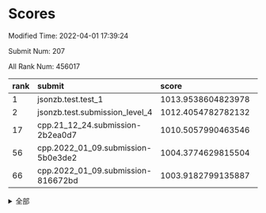# Scores

Modified Time: 2022-04-01 17:39:24

Submit Num: 207

All Rank Num: 456017

| rank |               submit               |       score        |       sigma        | pk_num |
| :--- | :--------------------------------- | :----------------- | :----------------- | :----- |
| 1    | jsonzb.test.test_1                 | 1013.9538604823978 | 0.8168825353853263 | 8809   |
| 2    | jsonzb.test.submission_level_4     | 1012.4054782782132 | 0.8089120475317644 | 8816   |
| 17   | cpp.21_12_24.submission-2b2ea0d7   | 1010.5057990463546 | 0.7715657382683981 | 8813   |
| 56   | cpp.2022_01_09.submission-5b0e3de2 | 1004.3774629815504 | 0.7056867267155281 | 8814   |
| 66   | cpp.2022_01_09.submission-816672bd | 1003.9182799135887 | 0.7185896880174114 | 8819   |


<details>
<summary>全部</summary>

| rank |                 submit                 |       score        |       sigma        | pk_num |
| :--- | :------------------------------------- | :----------------- | :----------------- | :----- |
| 1    | jsonzb.test.test_1                     | 1013.9538604823978 | 0.8168825353853263 | 8809   |
| 2    | jsonzb.test.submission_level_4         | 1012.4054782782132 | 0.8089120475317644 | 8816   |
| 3    | gobigger.level_3.submission_level_3_13 | 1012.0884887294511 | 0.7879449822427477 | 8810   |
| 4    | gobigger.level_3.submission_level_3_41 | 1011.6685372187334 | 0.7592423277706833 | 8818   |
| 5    | gobigger.level_3.submission_level_3_39 | 1011.5032360025442 | 0.7685604118839008 | 8814   |
| 6    | gobigger.level_3.submission_level_3_26 | 1011.3462128775416 | 0.8024221252525756 | 8812   |
| 7    | gobigger.level_3.submission_level_3_47 | 1011.1085078098744 | 0.761052994373755  | 8808   |
| 8    | gobigger.level_3.submission_level_3_38 | 1011.0675884873285 | 0.7488022857345086 | 8810   |
| 9    | gobigger.level_3.submission_level_3_20 | 1011.0354856284731 | 0.7331574996172131 | 8813   |
| 10   | gobigger.level_3.submission_level_3_0  | 1011.0136775844248 | 0.7841165130735269 | 8811   |
| 11   | gobigger.level_3.submission_level_3_11 | 1010.9675690091651 | 0.7600611756551933 | 8812   |
| 12   | gobigger.level_3.submission_level_3_16 | 1010.6266093078851 | 0.7724515713638839 | 8813   |
| 13   | gobigger.level_3.submission_level_3_9  | 1010.5939602079575 | 0.7501909039707919 | 8814   |
| 14   | gobigger.level_3.submission_level_3_1  | 1010.5726595900662 | 0.7997812144354264 | 8815   |
| 15   | gobigger.level_3.submission_level_3_48 | 1010.5641270792232 | 0.7676904109114915 | 8809   |
| 16   | gobigger.level_3.submission_level_3_23 | 1010.5340032378862 | 0.7504954413882534 | 8809   |
| 17   | cpp.21_12_24.submission-2b2ea0d7       | 1010.5057990463546 | 0.7715657382683981 | 8813   |
| 18   | gobigger.level_3.submission_level_3_4  | 1010.3511382700954 | 0.746837136719313  | 8815   |
| 19   | gobigger.level_3.submission_level_3_15 | 1010.3402624752572 | 0.7504293854516121 | 8814   |
| 20   | gobigger.level_3.submission_level_3_7  | 1010.3162950940423 | 0.766566916678889  | 8817   |
| 21   | gobigger.level_3.submission_level_3_25 | 1010.3044046097812 | 0.7541486313777238 | 8819   |
| 22   | gobigger.level_3.submission_level_3_2  | 1010.2572605659955 | 0.74229466895398   | 8811   |
| 23   | gobigger.level_3.submission_level_3_30 | 1010.2381207681376 | 0.7485190243807721 | 8810   |
| 24   | gobigger.level_3.submission_level_3_14 | 1010.1619990976418 | 0.7305915857071147 | 8807   |
| 25   | gobigger.level_3.submission_level_3_6  | 1010.1569895476324 | 0.7836750086442573 | 8812   |
| 26   | gobigger.level_3.submission_level_3_12 | 1010.1481942279563 | 0.7682900031531454 | 8812   |
| 27   | gobigger.level_3.submission_level_3_5  | 1010.1475732416878 | 0.767005262918293  | 8813   |
| 28   | gobigger.level_3.submission_level_3_45 | 1010.059389026398  | 0.759388401272774  | 8814   |
| 29   | gobigger.level_3.submission_level_3_44 | 1010.0494675572146 | 0.7594776329402846 | 8813   |
| 30   | gobigger.level_3.submission_level_3_24 | 1010.0116984224244 | 0.749515597698902  | 8810   |
| 31   | gobigger.level_3.submission_level_3_36 | 1009.9759679471698 | 0.7786236133181397 | 8812   |
| 32   | gobigger.level_3.submission_level_3_29 | 1009.9386600238006 | 0.7577180861435054 | 8811   |
| 33   | gobigger.level_3.submission_level_3_35 | 1009.8904898770617 | 0.7491352313704606 | 8812   |
| 34   | gobigger.level_3.submission_level_3_10 | 1009.8668986673861 | 0.7516518247142041 | 8815   |
| 35   | gobigger.level_3.submission_level_3_28 | 1009.7362195248955 | 0.764103012225235  | 8814   |
| 36   | gobigger.level_3.submission_level_3_32 | 1009.7336410524749 | 0.7437865227287864 | 8814   |
| 37   | gobigger.level_3.submission_level_3_37 | 1009.6987985133848 | 0.7703358603457057 | 8815   |
| 38   | gobigger.level_3.submission_level_3_21 | 1009.6355500913444 | 0.7308811196612711 | 8811   |
| 39   | gobigger.level_3.submission_level_3_19 | 1009.6199849177606 | 0.7485360673085959 | 8815   |
| 40   | gobigger.level_3.submission_level_3_31 | 1009.5989602124234 | 0.760370533884454  | 8813   |
| 41   | gobigger.level_3.submission_level_3_3  | 1009.5739407144441 | 0.7645978061724132 | 8811   |
| 42   | gobigger.level_3.submission_level_3_17 | 1009.4961017785962 | 0.7522519469719958 | 8808   |
| 43   | gobigger.level_3.submission_level_3_34 | 1009.4665879969649 | 0.7523877298800778 | 8815   |
| 44   | gobigger.level_3.submission_level_3_22 | 1009.3735540696382 | 0.743431794377543  | 8812   |
| 45   | gobigger.level_3.submission_level_3_27 | 1009.3379032990299 | 0.755076776660563  | 8808   |
| 46   | gobigger.level_3.submission_level_3_8  | 1009.2772548319167 | 0.7370971325862526 | 8814   |
| 47   | gobigger.level_3.submission_level_3_40 | 1009.2639202098924 | 0.7432423817403517 | 8811   |
| 48   | gobigger.level_3.submission_level_3_49 | 1009.0208512953842 | 0.742835409728173  | 8808   |
| 49   | gobigger.level_3.submission_level_3_33 | 1008.9890663883508 | 0.7459590752415585 | 8811   |
| 50   | gobigger.level_3.submission_level_3_43 | 1008.7784460612313 | 0.7580167498490931 | 8816   |
| 51   | gobigger.level_3.submission_level_3_46 | 1008.7540773563434 | 0.7433724817868367 | 8810   |
| 52   | gobigger.level_3.submission_level_3_18 | 1008.2077677203165 | 0.75581361275661   | 8812   |
| 53   | gobigger.level_3.submission_level_3_42 | 1007.8235128996113 | 0.7356035041071995 | 8816   |
| 54   | gobigger.level_1.submission_level_1_41 | 1004.7324016460187 | 0.7189641505589408 | 8810   |
| 55   | gobigger.level_1.submission_level_1_42 | 1004.4037959908366 | 0.7196409893952551 | 8813   |
| 56   | cpp.2022_01_09.submission-5b0e3de2     | 1004.3774629815504 | 0.7056867267155281 | 8814   |
| 57   | gobigger.level_1.submission_level_1_8  | 1004.3209994131554 | 0.741364034478213  | 8812   |
| 58   | gobigger.level_1.submission_level_1_34 | 1004.2930642206975 | 0.7149824763581828 | 8812   |
| 59   | gobigger.level_1.submission_level_1_32 | 1004.2605443692778 | 0.7184087304453256 | 8811   |
| 60   | gobigger.level_1.submission_level_1_20 | 1004.1388072757339 | 0.7132092433062377 | 8813   |
| 61   | gobigger.level_1.submission_level_1_47 | 1004.1072798643112 | 0.7243062398096465 | 8814   |
| 62   | gobigger.level_1.submission_level_1_38 | 1004.0800578305472 | 0.715782683169436  | 8810   |
| 63   | gobigger.level_1.submission_level_1_43 | 1004.0607953837248 | 0.7154482078683515 | 8814   |
| 64   | gobigger.level_1.submission_level_1_22 | 1004.0423259731915 | 0.7258214958753543 | 8811   |
| 65   | gobigger.level_1.submission_level_1_1  | 1004.0053358468284 | 0.735389144721232  | 8814   |
| 66   | cpp.2022_01_09.submission-816672bd     | 1003.9182799135887 | 0.7185896880174114 | 8819   |
| 67   | gobigger.level_1.submission_level_1_28 | 1003.90732150277   | 0.7143784814801875 | 8813   |
| 68   | gobigger.level_1.submission_level_1_16 | 1003.8875379363459 | 0.7137592819118647 | 8812   |
| 69   | gobigger.level_1.submission_level_1_35 | 1003.8558770367969 | 0.7136598999193006 | 8811   |
| 70   | gobigger.level_1.submission_level_1_25 | 1003.8480948899083 | 0.7125259142441202 | 8809   |
| 71   | gobigger.level_1.submission_level_1_36 | 1003.7461454164461 | 0.7047727208387534 | 8807   |
| 72   | gobigger.level_1.submission_level_1_7  | 1003.6993236143348 | 0.7165321817089091 | 8812   |
| 73   | gobigger.level_1.submission_level_1_46 | 1003.6178482625305 | 0.7205236012094365 | 8810   |
| 74   | gobigger.level_1.submission_level_1_15 | 1003.5947203794725 | 0.7135002513558818 | 8813   |
| 75   | gobigger.level_1.submission_level_1_13 | 1003.5865994959098 | 0.7138295505057025 | 8808   |
| 76   | gobigger.level_1.submission_level_1_29 | 1003.5446914541526 | 0.7067481835841856 | 8817   |
| 77   | gobigger.level_1.submission_level_1_0  | 1003.4858883526907 | 0.712172273886428  | 8814   |
| 78   | gobigger.level_1.submission_level_1_6  | 1003.4193668243195 | 0.7144807705545396 | 8810   |
| 79   | gobigger.level_1.submission_level_1_33 | 1003.3595754963219 | 0.7153589215134584 | 8811   |
| 80   | gobigger.level_1.submission_level_1_3  | 1003.3386077816585 | 0.7176878399113669 | 8819   |
| 81   | gobigger.level_1.submission_level_1_27 | 1003.3183686413745 | 0.7183263950761714 | 8809   |
| 82   | gobigger.level_1.submission_level_1_2  | 1003.2391799077459 | 0.7197709632610437 | 8812   |
| 83   | gobigger.level_1.submission_level_1_23 | 1003.1868562144352 | 0.706191919863697  | 8810   |
| 84   | gobigger.level_1.submission_level_1_49 | 1003.1594738745023 | 0.7142798344467153 | 8813   |
| 85   | gobigger.level_1.submission_level_1_9  | 1003.1547304371344 | 0.7085417884548713 | 8806   |
| 86   | gobigger.level_1.submission_level_1_24 | 1003.1076007529042 | 0.7207098887571175 | 8816   |
| 87   | gobigger.level_1.submission_level_1_26 | 1003.0935329560695 | 0.7185106974303924 | 8811   |
| 88   | gobigger.level_1.submission_level_1_44 | 1003.0731207446564 | 0.7239154279867045 | 8807   |
| 89   | gobigger.level_1.submission_level_1_30 | 1003.0718216398884 | 0.7092927914839483 | 8812   |
| 90   | gobigger.level_1.submission_level_1_18 | 1003.0445746102769 | 0.7154972619472881 | 8813   |
| 91   | gobigger.level_1.submission_level_1_21 | 1003.0398541303294 | 0.7134173160361104 | 8816   |
| 92   | gobigger.level_1.submission_level_1_5  | 1003.0159854851167 | 0.7074930533460037 | 8814   |
| 93   | gobigger.level_1.submission_level_1_39 | 1002.998858781514  | 0.7221510624024716 | 8812   |
| 94   | gobigger.level_1.submission_level_1_14 | 1002.905929422744  | 0.711208801300759  | 8811   |
| 95   | gobigger.level_1.submission_level_1_4  | 1002.8856956397588 | 0.7016129769767234 | 8807   |
| 96   | gobigger.level_1.submission_level_1_17 | 1002.8369462896081 | 0.7095220674373147 | 8815   |
| 97   | gobigger.level_1.submission_level_1_40 | 1002.7126377717722 | 0.7193385939231722 | 8812   |
| 98   | gobigger.level_1.submission_level_1_48 | 1002.6748114569908 | 0.7113320627242233 | 8808   |
| 99   | gobigger.level_1.submission_level_1_31 | 1002.6557254111876 | 0.7081129730694079 | 8810   |
| 100  | gobigger.level_1.submission_level_1_12 | 1002.4631913679908 | 0.7225821908994902 | 8814   |
| 101  | gobigger.level_1.submission_level_1_45 | 1002.3099939525281 | 0.7095535506564109 | 8813   |
| 102  | gobigger.level_1.submission_level_1_37 | 1002.2626092422322 | 0.7259259295215648 | 8809   |
| 103  | gobigger.level_1.submission_level_1_11 | 1002.1945813819775 | 0.7159720623984801 | 8807   |
| 104  | gobigger.level_1.submission_level_1_10 | 1001.7877505339707 | 0.710801412549021  | 8809   |
| 105  | gobigger.level_1.submission_level_1_19 | 1001.564572782903  | 0.7215450341427545 | 8810   |
| 106  | gobigger.random.submission_random_39   | 997.3031879368198  | 0.7168597796055848 | 8814   |
| 107  | gobigger.random.submission_random_48   | 997.297044979351   | 0.7110381717843893 | 8813   |
| 108  | gobigger.random.submission_random_6    | 997.0186553589434  | 0.7121340771474534 | 8815   |
| 109  | gobigger.random.submission_random_7    | 996.9271817642033  | 0.7236518067291596 | 8815   |
| 110  | gobigger.random.submission_random_25   | 996.8565053456451  | 0.7087447431160893 | 8815   |
| 111  | gobigger.random.submission_random_27   | 996.7734206689714  | 0.714502639813247  | 8812   |
| 112  | gobigger.random.submission_random_31   | 996.7390777605189  | 0.7014747415429594 | 8816   |
| 113  | gobigger.random.submission_random_13   | 996.7099421915148  | 0.7119189754354623 | 8806   |
| 114  | gobigger.random.submission_random_49   | 996.6958911788641  | 0.6968476211316402 | 8810   |
| 115  | gobigger.random.submission_random_35   | 996.6014981061777  | 0.704598064128969  | 8815   |
| 116  | gobigger.random.submission_random_11   | 996.593485840244   | 0.6962560421275615 | 8814   |
| 117  | gobigger.random.submission_random_0    | 996.5524753905947  | 0.7152176552239405 | 8812   |
| 118  | gobigger.random.submission_random_47   | 996.4984135760321  | 0.7026653125315776 | 8814   |
| 119  | gobigger.random.submission_random_40   | 996.4476520557665  | 0.7234303485602164 | 8815   |
| 120  | gobigger.random.submission_random_22   | 996.4366130740584  | 0.7021526257058975 | 8808   |
| 121  | gobigger.random.submission_random_15   | 996.4364939050722  | 0.7107575166438588 | 8808   |
| 122  | gobigger.random.submission_random_46   | 996.4347354603669  | 0.7176824105562303 | 8806   |
| 123  | gobigger.random.submission_random_29   | 996.4066472447852  | 0.7172373201634914 | 8814   |
| 124  | gobigger.random.submission_random_42   | 996.3915615842759  | 0.7230040190053273 | 8812   |
| 125  | gobigger.random.submission_random_16   | 996.3402610188023  | 0.7183366413116976 | 8816   |
| 126  | gobigger.random.submission_random_32   | 996.3037124227415  | 0.7242480059027611 | 8809   |
| 127  | gobigger.random.submission_random_19   | 996.2961890472731  | 0.7182405375591415 | 8814   |
| 128  | gobigger.random.submission_random_10   | 996.2750422128537  | 0.732456992440626  | 8808   |
| 129  | gobigger.random.submission_random_9    | 996.2470621113525  | 0.7087893736191749 | 8812   |
| 130  | gobigger.random.submission_random_21   | 996.23086045162    | 0.707188915414739  | 8814   |
| 131  | gobigger.random.submission_random_26   | 996.2028972888246  | 0.6908010330092387 | 8809   |
| 132  | gobigger.random.submission_random_2    | 996.1625864232856  | 0.7267614821614562 | 8814   |
| 133  | gobigger.random.submission_random_30   | 996.1387719504247  | 0.7155505677201316 | 8813   |
| 134  | gobigger.random.submission_random_43   | 996.1029954109014  | 0.7056299878199517 | 8811   |
| 135  | gobigger.random.submission_random_12   | 996.0965798644594  | 0.7237807086720476 | 8813   |
| 136  | gobigger.random.submission_random_20   | 996.0940821539216  | 0.7161463443735783 | 8813   |
| 137  | gobigger.random.submission_random_44   | 995.9721403983098  | 0.7218991362391471 | 8814   |
| 138  | gobigger.random.submission_random_45   | 995.9019386073886  | 0.7132852800711863 | 8809   |
| 139  | gobigger.random.submission_random_28   | 995.8721095504649  | 0.7149360962837007 | 8808   |
| 140  | gobigger.random.submission_random_23   | 995.8158052632392  | 0.7082409968267264 | 8812   |
| 141  | gobigger.random.submission_random_17   | 995.7986784375347  | 0.7066905524523958 | 8805   |
| 142  | gobigger.random.submission_random_36   | 995.7786678137783  | 0.7141010605620954 | 8809   |
| 143  | gobigger.random.submission_random_5    | 995.6686260043986  | 0.729859955270467  | 8814   |
| 144  | gobigger.random.submission_random_38   | 995.6054444860562  | 0.7004740844964181 | 8805   |
| 145  | gobigger.random.submission_random_1    | 995.5557116358485  | 0.71049075376674   | 8811   |
| 146  | gobigger.random.submission_random_37   | 995.4696235862157  | 0.7159803579474662 | 8811   |
| 147  | gobigger.random.submission_random_4    | 995.4508847288702  | 0.6943339611432264 | 8811   |
| 148  | gobigger.random.submission_random_24   | 995.2973373654664  | 0.711440306696804  | 8808   |
| 149  | gobigger.random.submission_random_33   | 995.2818985240117  | 0.7060484965350271 | 8807   |
| 150  | gobigger.random.submission_random_41   | 995.1796374389738  | 0.7089210261301183 | 8811   |
| 151  | gobigger.random.submission_random_18   | 995.1687893644951  | 0.7118623847849552 | 8812   |
| 152  | gobigger.random.submission_random_34   | 995.1416877784536  | 0.7123192692434703 | 8814   |
| 153  | gobigger.random.submission_random_3    | 995.1166571163769  | 0.7057449773848822 | 8817   |
| 154  | gobigger.random.submission_random_8    | 994.783668291059   | 0.7281117685787528 | 8809   |
| 155  | gobigger.level_2.submission_level_2_47 | 994.5692857201037  | 0.7400503608916603 | 8811   |
| 156  | gobigger.random.submission_random_14   | 994.4624244071747  | 0.7200111199533614 | 8811   |
| 157  | gobigger.level_2.submission_level_2_6  | 993.9545177638106  | 0.7467597986708401 | 8809   |
| 158  | gobigger.level_2.submission_level_2_48 | 993.6657897444641  | 0.7252611542102643 | 8808   |
| 159  | gobigger.level_2.submission_level_2_31 | 993.2602151313706  | 0.7209481288343199 | 8813   |
| 160  | gobigger.level_2.submission_level_2_38 | 993.0983842948199  | 0.7329395670926465 | 8815   |
| 161  | gobigger.level_2.submission_level_2_39 | 993.046797043506   | 0.7325577805779309 | 8808   |
| 162  | gobigger.level_2.submission_level_2_27 | 993.026799276048   | 0.7390193047741053 | 8817   |
| 163  | gobigger.level_2.submission_level_2_25 | 992.9952209438178  | 0.7461516097518247 | 8814   |
| 164  | gobigger.level_2.submission_level_2_29 | 992.8343801097353  | 0.745551656958032  | 8812   |
| 165  | gobigger.level_2.submission_level_2_11 | 992.8288548775514  | 0.7537349390403851 | 8814   |
| 166  | gobigger.level_2.submission_level_2_36 | 992.7477255326494  | 0.7375347088003802 | 8811   |
| 167  | gobigger.level_2.submission_level_2_14 | 992.6692873749655  | 0.7417407423917054 | 8814   |
| 168  | gobigger.level_2.submission_level_2_44 | 992.6601153729819  | 0.7385276842626746 | 8812   |
| 169  | gobigger.level_2.submission_level_2_42 | 992.4958507532281  | 0.7477771506438342 | 8815   |
| 170  | gobigger.level_2.submission_level_2_21 | 992.4241770521696  | 0.7364204327242324 | 8806   |
| 171  | gobigger.level_2.submission_level_2_35 | 992.396802598266   | 0.7363551354313718 | 8811   |
| 172  | gobigger.level_2.submission_level_2_33 | 992.3698895338314  | 0.7431325899271135 | 8812   |
| 173  | gobigger.level_2.submission_level_2_10 | 992.3521378377949  | 0.747773179676522  | 8809   |
| 174  | gobigger.level_2.submission_level_2_24 | 992.3177167598805  | 0.7287164376644532 | 8812   |
| 175  | gobigger.level_2.submission_level_2_30 | 992.2741786320421  | 0.7456119487632085 | 8811   |
| 176  | gobigger.level_2.submission_level_2_40 | 992.2604638308225  | 0.727358170388476  | 8813   |
| 177  | gobigger.level_2.submission_level_2_3  | 992.2510438631788  | 0.7384105798299342 | 8813   |
| 178  | gobigger.level_2.submission_level_2_4  | 992.2149173488941  | 0.7719192412078099 | 8811   |
| 179  | gobigger.level_2.submission_level_2_20 | 992.0833664052292  | 0.745933402252251  | 8809   |
| 180  | gobigger.level_2.submission_level_2_17 | 992.0805886321623  | 0.7331755750190806 | 8808   |
| 181  | gobigger.level_2.submission_level_2_8  | 992.0344170234843  | 0.7324774735870515 | 8814   |
| 182  | gobigger.level_2.submission_level_2_7  | 992.0308959136948  | 0.738911008778414  | 8815   |
| 183  | gobigger.level_2.submission_level_2_18 | 992.0056219320356  | 0.7358463970014394 | 8816   |
| 184  | gobigger.level_2.submission_level_2_2  | 991.9450964743705  | 0.7388717753418073 | 8812   |
| 185  | gobigger.level_2.submission_level_2_28 | 991.8641498969528  | 0.7531190907196249 | 8810   |
| 186  | gobigger.level_2.submission_level_2_45 | 991.8357540381314  | 0.7443030764193498 | 8813   |
| 187  | gobigger.level_2.submission_level_2_23 | 991.7171510264917  | 0.74605912565269   | 8812   |
| 188  | gobigger.level_2.submission_level_2_43 | 991.7037228480064  | 0.7525606754644205 | 8808   |
| 189  | gobigger.level_2.submission_level_2_46 | 991.6035351080783  | 0.7483178901792132 | 8813   |
| 190  | gobigger.level_2.submission_level_2_5  | 991.5962485390654  | 0.7416781815707525 | 8810   |
| 191  | gobigger.level_2.submission_level_2_34 | 991.5653067171597  | 0.7623180012645914 | 8813   |
| 192  | gobigger.level_2.submission_level_2_37 | 991.4582267788285  | 0.7463164015843623 | 8813   |
| 193  | gobigger.level_2.submission_level_2_22 | 991.3947969791433  | 0.7399301906805744 | 8814   |
| 194  | gobigger.level_2.submission_level_2_16 | 991.3260119192694  | 0.7567307852998105 | 8812   |
| 195  | gobigger.level_2.submission_level_2_32 | 991.3220436787418  | 0.7512392226864638 | 8814   |
| 196  | gobigger.level_2.submission_level_2_41 | 991.2488130560857  | 0.7547026842920114 | 8812   |
| 197  | gobigger.level_2.submission_level_2_19 | 991.1864185072159  | 0.7592428002081426 | 8815   |
| 198  | gobigger.level_2.submission_level_2_1  | 991.1556411018186  | 0.7622978544632473 | 8813   |
| 199  | gobigger.level_2.submission_level_2_15 | 991.1549310584696  | 0.7424483164266612 | 8814   |
| 200  | gobigger.level_2.submission_level_2_26 | 991.095656362708   | 0.7623237026924659 | 8816   |
| 201  | gobigger.level_2.submission_level_2_9  | 990.94582827268    | 0.7462996164408188 | 8813   |
| 202  | gobigger.level_2.submission_level_2_13 | 990.7865874588158  | 0.743309961527581  | 8815   |
| 203  | gobigger.level_2.submission_level_2_12 | 990.4133312737955  | 0.7614551260648542 | 8809   |
| 204  | gobigger.level_2.submission_level_2_0  | 989.6682949964438  | 0.7772074744780098 | 8808   |
| 205  | gobigger.level_2.submission_level_2_49 | 988.5459763620981  | 0.801400768989264  | 8807   |
| 206  | gobigger.none.submission_none_0        | 976.1990772505343  | 1.4061169220779255 | 8810   |
| 207  | gobigger.none.submission_none_1        | 974.6606637553098  | 1.6945834845439707 | 8818   |

</details>